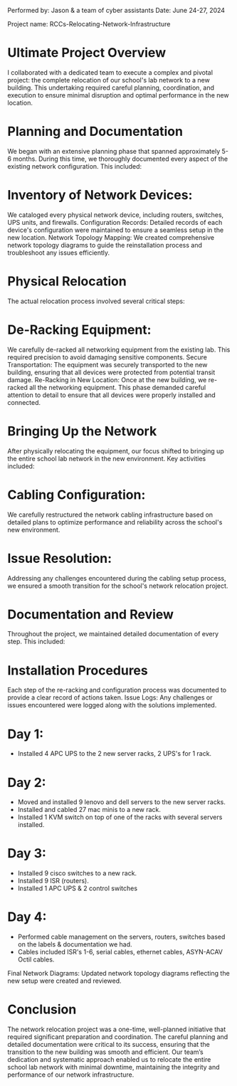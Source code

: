 Performed by: Jason & a team of cyber assistants
Date: June 24-27, 2024

Project name: RCCs-Relocating-Network-Infrastructure


# Ultimate Project Overview
I collaborated with a dedicated team to execute a complex and pivotal project: the complete relocation of our school's lab network to a new building. 
This undertaking required careful planning, coordination, and execution to ensure minimal disruption and optimal performance in the new location.

# Planning and Documentation
We began with an extensive planning phase that spanned approximately 5-6 months. During this time, we thoroughly documented every aspect of the existing network configuration. This included:

# Inventory of Network Devices: 
We cataloged every physical network device, including routers, switches, UPS units, and firewalls.
Configuration Records: Detailed records of each device's configuration were maintained to ensure a seamless setup in the new location.
Network Topology Mapping: We created comprehensive network topology diagrams to guide the reinstallation process and troubleshoot any issues efficiently.

# Physical Relocation
The actual relocation process involved several critical steps:

# De-Racking Equipment: 
We carefully de-racked all networking equipment from the existing lab. This required precision to avoid damaging sensitive components.
Secure Transportation: The equipment was securely transported to the new building, ensuring that all devices were protected from potential transit damage.
Re-Racking in New Location: Once at the new building, we re-racked all the networking equipment. This phase demanded careful attention to detail to ensure that all devices were properly installed and connected.

# Bringing Up the Network
After physically relocating the equipment, our focus shifted to bringing up the entire school lab network in the new environment. Key activities included:

# Cabling Configuration: 
We carefully restructured the network cabling infrastructure based on detailed plans to optimize performance and reliability across the school's new environment.

# Issue Resolution: 
Addressing any challenges encountered during the cabling setup process, we ensured a smooth transition for the school's network relocation project.

# Documentation and Review
Throughout the project, we maintained detailed documentation of every step. This included:

# Installation Procedures
Each step of the re-racking and configuration process was documented to provide a clear record of actions taken.
Issue Logs: Any challenges or issues encountered were logged along with the solutions implemented.

# Day 1:
- Installed 4 APC UPS to the 2 new server racks, 2 UPS's for 1 rack.

# Day 2:
- Moved and installed 9 lenovo and dell servers to the new server racks.
- Installed and cabled 27 mac minis to a new rack.
- Installed 1 KVM switch on top of one of the racks with several servers installed.

# Day 3: 
- Installed 9 cisco switches to a new rack.
- Installed 9 ISR (routers).
- Installed 1 APC UPS & 2 control switches

# Day 4:
- Performed cable management on the servers, routers, switches based on the labels & documentation we had.
- Cables included ISR's 1-6, serial cables, ethernet cables, ASYN-ACAV Octil cables.


Final Network Diagrams: Updated network topology diagrams reflecting the new setup were created and reviewed.

# Conclusion
The network relocation project was a one-time, well-planned initiative that required significant preparation and coordination. 
The careful planning and detailed documentation were critical to its success, ensuring that the transition to the new building was smooth and efficient. 
Our team’s dedication and systematic approach enabled us to relocate the entire school lab network with minimal downtime, maintaining the integrity and performance of our network infrastructure.
